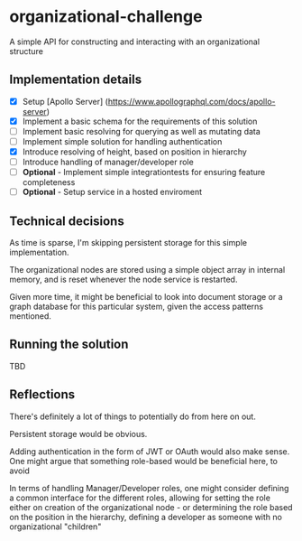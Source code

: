 # organizational-challenge
A simple API for constructing and interacting with an organizational structure

## Implementation details

- [X] Setup [Apollo Server] (https://www.apollographql.com/docs/apollo-server) 
- [X] Implement a basic schema for the requirements of this solution
- [ ] Implement basic resolving for querying as well as mutating data
- [ ] Implement simple solution for handling authentication
- [X] Introduce resolving of height, based on position in hierarchy
- [ ] Introduce handling of manager/developer role
- [ ] **Optional** - Implement simple integrationtests for ensuring feature completeness
- [ ] **Optional** - Setup service in a hosted enviroment

## Technical decisions

As time is sparse, I'm skipping persistent storage for this simple implementation. 

The organizational nodes are stored using a simple object array in internal memory, and is reset whenever the node service is restarted.

Given more time, it might be beneficial to look into document storage or a graph database for this particular system, given the access patterns mentioned.

## Running the solution

TBD

## Reflections

There's definitely a lot of things to potentially do from here on out. 

Persistent storage would be obvious.

Adding authentication in the form of JWT or OAuth would also make sense. One might argue that something role-based would be beneficial here, to avoid 

In terms of handling Manager/Developer roles, one might consider defining a common interface for the different roles, allowing for setting the role either on creation of the organizational node - or determining the role based on the position in the hierarchy, defining a developer as someone with no organizational "children"
